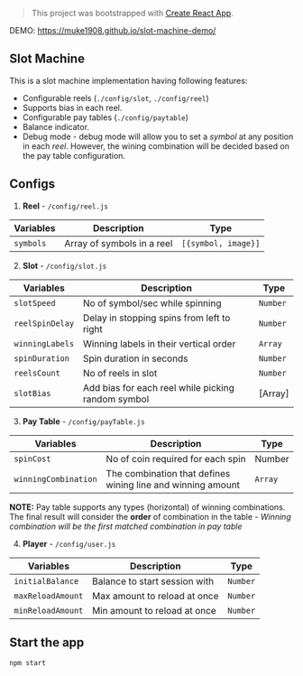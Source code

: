 > This project was bootstrapped with [Create React App](https://github.com/facebook/create-react-app).  

DEMO: https://muke1908.github.io/slot-machine-demo/

## Slot Machine

This is a slot machine implementation having following features:
- Configurable reels (`./config/slot`, `./config/reel`)
- Supports bias in each reel.
- Configurable pay tables (`./config/paytable`)
- Balance indicator.
- Debug mode - debug mode will allow you to set a *symbol* at any position in each *reel*. However, the wining combination will be decided based on the pay table configuration.

## Configs  

1. **Reel** - `/config/reel.js`  

| Variables   |      Description      |  Type |
|----------|-------------|------|
| `symbols` |  Array of symbols in a reel   |   `[{symbol, image}]` |


2. **Slot** - `/config/slot.js`  

| Variables   |      Description      |  Type |
|----------|-------------|------|
| `slotSpeed` |  No of symbol/sec while spinning   |   `Number` |
| `reelSpinDelay` |  Delay in stopping spins from left to right   |   `Number` |
| `winningLabels` |  Winning labels in their vertical order   |   `Array` |
| `spinDuration` |  Spin duration in seconds   |   `Number` |
| `reelsCount` |  No of reels in slot   |   `Number` |
| `slotBias` |  Add bias for each reel while picking random symbol   |   [Array] |


3. **Pay Table** - `/config/payTable.js`  

| Variables   |      Description      |  Type |
|----------|-------------|------|
| `spinCost` |  No of coin required for each spin | Number |
| `winningCombination` |    The combination that defines wining line and winning amount   |   `Array` |

**NOTE:** Pay table supports any types (horizontal) of winning combinations. The final result will consider the **order** of combination in the table - *Winning combination will be the first matched combination in pay table*

4. **Player** - `/config/user.js`  

| Variables   |      Description      |  Type |
|----------|-------------|------|
| `initialBalance` |  Balance to start session with   |   `Number` |
| `maxReloadAmount` |  Max amount to reload at once    |   `Number` |
| `minReloadAmount` |  Min amount to reload at once    |   `Number` |



## Start the app  
```npm start```
